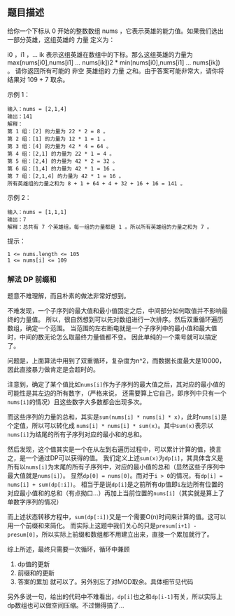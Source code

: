 ## 题目描述
给你一个下标从 0 开始的整数数组 nums ，它表示英雄的能力值。如果我们选出一部分英雄，这组英雄的 力量 定义为：

i0 ，i1 ，... ik 表示这组英雄在数组中的下标。那么这组英雄的力量为 max(nums[i0],nums[i1] ... nums[ik])2 * min(nums[i0],nums[i1] ... nums[ik]) 。
请你返回所有可能的 非空 英雄组的 力量 之和。由于答案可能非常大，请你将结果对 109 + 7 取余。

示例 1：
```
输入：nums = [2,1,4]
输出：141
解释：
第 1 组：[2] 的力量为 22 * 2 = 8 。
第 2 组：[1] 的力量为 12 * 1 = 1 。
第 3 组：[4] 的力量为 42 * 4 = 64 。
第 4 组：[2,1] 的力量为 22 * 1 = 4 。
第 5 组：[2,4] 的力量为 42 * 2 = 32 。
第 6 组：[1,4] 的力量为 42 * 1 = 16 。
第​ ​​​​​​7 组：[2,1,4] 的力量为 42​​​​​​​ * 1 = 16 。
所有英雄组的力量之和为 8 + 1 + 64 + 4 + 32 + 16 + 16 = 141 。
```
示例 2：
```
输入：nums = [1,1,1]
输出：7
解释：总共有 7 个英雄组，每一组的力量都是 1 。所以所有英雄组的力量之和为 7 。
```

提示：
```
1 <= nums.length <= 105
1 <= nums[i] <= 109
```

### 解法 DP 前缀和
题意不难理解，而且朴素的做法非常好想到。

不难发现，一个子序列的最大值和最小值固定之后，中间部分如何取值并不影响最终的力量值。
所以，很自然想到可以先对数组进行一次排序。然后双重循环遍历数组，确定一个范围。
当范围的左右断电就是一个子序列中的最小值和最大值时，中间的数无论怎么取最终力量值都不变。
因此单纯的一个乘号就可以搞定了。

问题是，上面算法中用到了双重循环，复杂度为n^2，而数据长度最大是10000，因此直接暴力做肯定是会超时的。

注意到，确定了某个值比如`nums[i]`作为子序列的最大值之后，其对应的最小值的可能性是其左边的所有数字，（严格来说，
还需要算上它自己，即序列中只有一个`nums[i]`的情况）且这些数字大多数都会出现多次。

而这些序列的力量的总和，其实是`sum(nums[i] * nums[i] * x)`，此时`nums[i]`是个定值，所以可以转化成
`nums[i] * nums[i] * sum(x)`。其中`sum(x)`表示以`nums[i]`为结尾的所有子序列对应的最小和的总和。

然后发现，这个值其实是一个在从左到右遍历过程中，可以累计计算的值，换言之，是一个通过DP可以获得的值。
我们定义上述`sum(x)`为`dp[i]`，其具体含义是 所有以`nums[i]`为末尾的所有子序列中，对应的最小值的总和（显然这些子序列中最大值就是`nums[i]`）。
显然`dp[0] = nums[0]`。而对于`i > 0`的情况，有`dp[i] = nums[i] + sum(dp[:i])`。
相当于是说`dp[i]`是之前所有dp值即`i`左边所有位置的对应最小值和的总和（有点拗口…）再加上当前位置的`nums[i]`（其实就是算上了单数字序列的情况）

而上述状态转移方程中，`sum(dp[:i])`又是一个需要O(n)时间来计算的值。这可以用一个前缀和来简化。
而实际上这题中我们关心的只是`presum[i+1] - presum[0]`，所以实际上前缀和数组都不用建立出来，直接一个累加就行了。

综上所述，最终只需要一次循环，循环中兼顾
1. dp值的更新
2. 前缀和的更新
3. 答案的累加
就可以了。另外别忘了对MOD取余。具体细节见代码

另外多说一句，给出的代码中不难看出，`dp[i]`也之和`dp[i-1]`有关，所以实际上dp数组也可以做空间压缩。不过懒得搞了…
